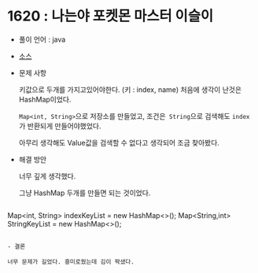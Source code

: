 # 1620 : 나는야 포켓몬 마스터 이슬이

- 풀이 언어 : java
- [소스](../../codingTestSource/1620.java)

- 문제 사항

  키값으로 두개를 가지고있어야한다. (키 : index, name)
  처음에 생각이 난것은 HashMap이었다.

  `Map<int, String>`으로 저장소를 만들었고,
  조건은` String`으로 검색해도 `index` 가 반환되게 만들어야했었다.

  아무리 생각해도 Value값을 검색할 수 없다고 생각되어 조금 찾아봤다.

- 해결 방안

  너무 깊게 생각했다.

  그냥 HashMap 두개를 만들면 되는 것이었다.

  ```java
Map<int, String> indexKeyList = new HashMap<>();
  Map<String,int> StringKeyList = new HashMap<>();
  ```
  
- 결론

  너무 문제가 길었다. 흥미로웠는데 김이 팍샜다.